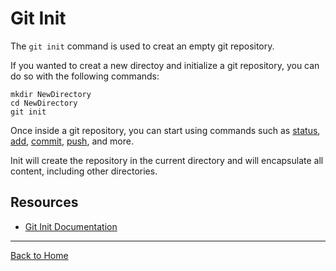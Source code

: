 # Git Init

The `git init` command is used to creat an empty git repository.

If you wanted to creat a new directoy and initialize a git repository, you can do so with the following commands:
```
mkdir NewDirectory
cd NewDirectory
git init
```

Once inside a git repository, you can start using commands such as
[status](./Status.md),
[add](./Add.md),
[commit](.Commit.md),
[push](./Push.md),
and more.

Init will create the repository in the current directory and will encapsulate all content, including other directories.

## Resources

- [Git Init Documentation](https://git-scm/docs/git-init)

---

[Back to Home](../README.md)
